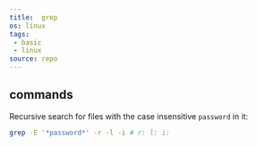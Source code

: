 ```yaml
---
title:  grep
os: linux
tags:
 - basic
 - linux
source: repo
---
```


## commands

Recursive search for files with the case insensitive `password` in it:

```bash
grep -E '*password*' -r -l -i # r: l: i:
```

